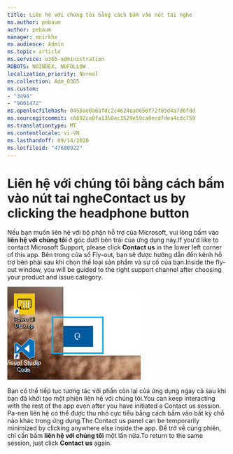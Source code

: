 ```yaml
---
title: Liên hệ với chúng tôi bằng cách bấm vào nút tai nghe
ms.author: pebaum
author: pebaum
manager: mnirkhe
ms.audience: Admin
ms.topic: article
ms.service: o365-administration
ROBOTS: NOINDEX, NOFOLLOW
localization_priority: Normal
ms.collection: Adm_O365
ms.custom:
- "3494"
- "9001472"
ms.openlocfilehash: 0458ae0a6afdc2c4624ea0658f72f85d4a7d6fdd
ms.sourcegitcommit: c6692ce0fa1358ec3529e59ca0ecdfdea4cdc759
ms.translationtype: MT
ms.contentlocale: vi-VN
ms.lasthandoff: 09/14/2020
ms.locfileid: "47680922"
---
```

# <a name="contact-us-by-clicking-the-headphone-button"></a><span data-ttu-id="d619f-102">Liên hệ với chúng tôi bằng cách bấm vào nút tai nghe</span><span class="sxs-lookup"><span data-stu-id="d619f-102">Contact us by clicking the headphone button</span></span>

<span data-ttu-id="d619f-103">Nếu bạn muốn liên hệ với bộ phận hỗ trợ của Microsoft, vui lòng bấm vào **liên hệ với chúng tôi** ở góc dưới bên trái của ứng dụng này.</span><span class="sxs-lookup"><span data-stu-id="d619f-103">If you'd like to contact Microsoft Support, please click **Contact us** in the lower left corner of this app.</span></span> <span data-ttu-id="d619f-104">Bên trong cửa sổ Fly-out, bạn sẽ được hướng dẫn đến kênh hỗ trợ bên phải sau khi chọn thể loại sản phẩm và sự cố của bạn.</span><span class="sxs-lookup"><span data-stu-id="d619f-104">Inside the fly-out window, you will be guided to the right support channel after choosing your product and issue category.</span></span>

![Liên hệ với chúng tôi bằng cách bấm vào biểu tượng tai nghe.](media/contact-us-headphone-icon.png)

<span data-ttu-id="d619f-106">Bạn có thể tiếp tục tương tác với phần còn lại của ứng dụng ngay cả sau khi bạn đã khởi tạo một phiên liên hệ với chúng tôi.</span><span class="sxs-lookup"><span data-stu-id="d619f-106">You can keep interacting with the rest of the app even after you have initiated a Contact us session.</span></span> <span data-ttu-id="d619f-107">Pa-nen liên hệ có thể được thu nhỏ cực tiểu bằng cách bấm vào bất kỳ chỗ nào khác trong ứng dụng.</span><span class="sxs-lookup"><span data-stu-id="d619f-107">The Contact us panel can be temporarily minimized by clicking anywhere else inside the app.</span></span> <span data-ttu-id="d619f-108">Để trở về cùng phiên, chỉ cần bấm **liên hệ với chúng tôi** một lần nữa.</span><span class="sxs-lookup"><span data-stu-id="d619f-108">To return to the same session, just click **Contact us** again.</span></span>
